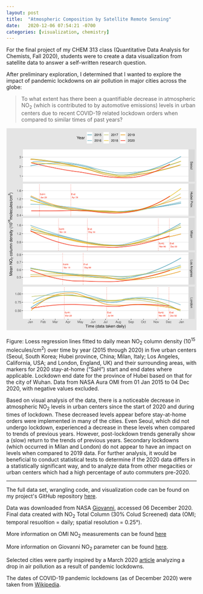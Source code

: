 ```yaml
---
layout: post
title:  "Atmospheric Composition by Satellite Remote Sensing"
date:   2020-12-06 07:54:21 -0700
categories: [visualization, chemistry]
---
```


For the final project of my CHEM 313 class (Quantitative Data Analysis for Chemists, Fall 2020), students were to create a data visualization from satellite data to answer a self-written research question.

After preliminary exploration, I determined that I wanted to explore the impact of pandemic lockdowns on air pollution in major cities across the globe:


<blockquote>
To what extent has there been a quantifiable decrease in atmospheric NO<sub>2</sub> (which is contributed to by automotive emissions) levels in urban centers due to recent COVID-19 related lockdown orders when compared to similar times of past years?
</blockquote>


![Dec 2020 chemistry viz](/assets/visualizations/2020-12-no2.png)

Figure: Loess regression lines fitted to daily mean NO<sub>2</sub> column density (10<sup>15</sup> molecules/cm<sup>2</sup>) over time by year (2015 through 2020) in five urban centers (Seoul, South Korea; Hubei province, China; Milan, Italy; Los Angeles, California, USA; and London, England, UK) and their surrounding areas, with markers for 2020 stay-at-home (“SaH”) start and end dates where applicable. Lockdown end date for the province of Hubei based on that for the city of Wuhan. Data from NASA Aura OMI from 01 Jan 2015 to 04 Dec 2020, with negative values excluded.

Based on visual analysis of the data, there is a noticeable decrease in atmospheric NO<sub>2</sub> levels in urban centers since the start of 2020 and during times of lockdown. These decreased levels appear before stay-at-home orders were implemented in many of the cities. Even Seoul, which did not undergo lockdown, experienced a decrease in these levels when compared to trends of previous years. However, post-lockdown trends generally show a (slow) return to the trends of previous years. Secondary lockdowns (which occurred in Milan and London) do not appear to have an impact on levels when compared to 2019 data. For further analysis, it would be beneficial to conduct statistical tests to determine if the 2020 data differs in a statistically significant way, and to analyze data from other megacities or urban centers which had a high percentage of auto commuters pre-2020.

<hr>

 The full data set, wrangling code, and visualization code can be found on my project's GitHub repository [here](https://github.com/gmcginnis/Chem313_Lab13_SatelliteRS).

 Data was downloaded from NASA [Giovanni](https://giovanni.gsfc.nasa.gov/giovanni/), accessed 06 December 2020. Final data created with NO<sub>2</sub> Total Column (30% Colud Screened) data (OMI; temporal resuoltion = daily; spatial resolution = 0.25&#176;).

More information on OMI NO<sub>2</sub> measurements can be found [here](https://disc.gsfc.nasa.gov/datasets/OMNO2d_003/summary)

More information on Giovanni NO<sub>2</sub> parameter can be found [here](https://disc.gsfc.nasa.gov/information/glossary?title=Giovanni%20Parameter%20Definitions:%20Nitrogen%20Dioxide).

 Selected cities were partly inspired by a March 2020 [article](https://www.theguardian.com/environment/2020/mar/23/coronavirus-pandemic-leading-to-huge-drop-in-air-pollution) analyzing a drop in air pollution as a result of pandemic lockdowns.

 The dates of COVID-19 pandemic lockdowns (as of December 2020) were taken from [Wikipedia](https://en.wikipedia.org/wiki/COVID-19_pandemic_lockdowns).

